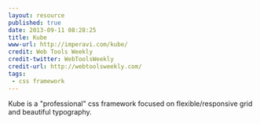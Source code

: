 ```yaml
---
layout: resource
published: true
date: 2013-09-11 08:28:25
title: Kube
www-url: http://imperavi.com/kube/
credit: Web Tools Weekly
credit-twitter: WebToolsWeekly
credit-url: http://webtoolsweekly.com/
tags: 
 - css framework
---
```


Kube is a "professional" css framework focused on flexible/responsive grid and beautiful typography.